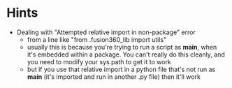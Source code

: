 # Hints

- Dealing with "Attempted relative import in non-package" error
    - from a line like "from .fusion360_lib import utils"
    - usually this is because you're trying to run a script as __main__, when it's embedded within a package. You can't really do this cleanly, and you need to modify your sys.path to get it to work
    - but if you use that relative import in a python file that's not run as __main__ (it's imported and run in another .py file) then it'll work